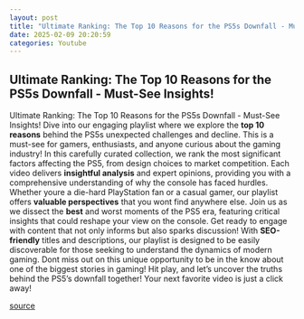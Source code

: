 ```yaml
---
layout: post
title: "Ultimate Ranking: The Top 10 Reasons for the PS5s Downfall - Must-See Insights!"
date: 2025-02-09 20:20:59
categories: Youtube
---
```


## Ultimate Ranking: The Top 10 Reasons for the PS5s Downfall - Must-See Insights!

Ultimate Ranking: The Top 10 Reasons for the PS5s Downfall - Must-See Insights!
Dive into our engaging playlist where we explore the **top 10 reasons** behind the PS5s unexpected challenges and decline. This is a must-see for gamers, enthusiasts, and anyone curious about the gaming industry!
In this carefully curated collection, we rank the most significant factors affecting the PS5, from design choices to market competition. Each video delivers **insightful analysis** and expert opinions, providing you with a comprehensive understanding of why the console has faced hurdles. 
Whether youre a die-hard PlayStation fan or a casual gamer, our playlist offers **valuable perspectives** that you wont find anywhere else. Join us as we dissect the **best** and worst moments of the PS5 era, featuring critical insights that could reshape your view on the console.
Get ready to engage with content that not only informs but also sparks discussion! With **SEO-friendly** titles and descriptions, our playlist is designed to be easily discoverable for those seeking to understand the dynamics of modern gaming. Dont miss out on this unique opportunity to be in the know about one of the biggest stories in gaming!
Hit play, and let’s uncover the truths behind the PS5’s downfall together! Your next favorite video is just a click away!

[source](https://www.youtube.com/playlist?list=PLWn1UwZrNc3WNb95zmuMsZsu3JM63EtHx)